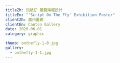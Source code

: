 ```yaml
---
titleZh: 飛紙仔 展覽海報設計
titleEn: "'Script On The Fly' Exhibition Poster"
clientZh: 廣州畫廊
clientEn: Canton Gallery
date: 2020-06-01
category: graphic

thumb: onthefly-1-0.jpg
gallery:
  - onthefly-1-1.jpg
---
```

